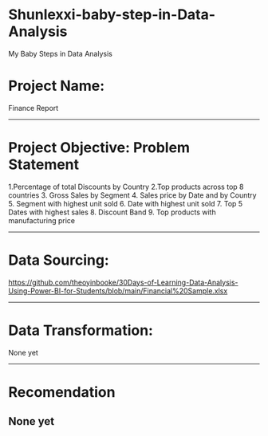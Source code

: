 # Shunlexxi-baby-step-in-Data-Analysis
My Baby Steps in Data Analysis

# Project Name:
Finance Report

---
# Project Objective: Problem Statement
1.Percentage of total Discounts by Country
2.Top products across top 8 countries
3. Gross Sales by Segment
4. Sales price by Date and by Country
5. Segment with highest unit sold
6. Date with highest unit sold
7. Top 5 Dates with highest sales
8. Discount Band
9. Top products with manufacturing price


---

# Data Sourcing:
https://github.com/theoyinbooke/30Days-of-Learning-Data-Analysis-Using-Power-BI-for-Students/blob/main/Financial%20Sample.xlsx


---

# Data Transformation:
None yet

---

# Recomendation
None yet
---
